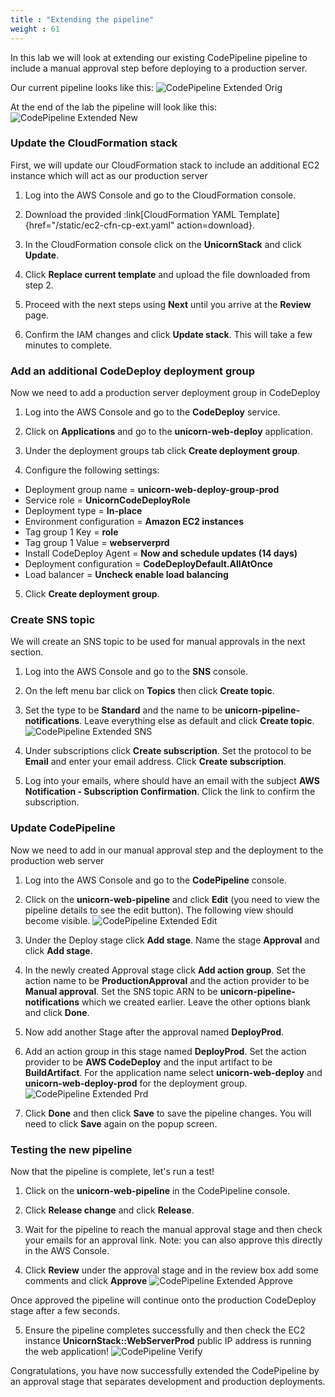 ```yaml
---
title : "Extending the pipeline"
weight : 61
---
```


In this lab we will look at extending our existing CodePipeline pipeline to include a manual approval step before deploying to a production server. 

Our current pipeline looks like this:
![CodePipeline Extended Orig](/static/extend-pipeline-original.png)

At the end of the lab the pipeline will look like this:
![CodePipeline Extended New](/static/extend-pipeline-new.png)

### Update the CloudFormation stack
First, we will update our CloudFormation stack to include an additional EC2 instance which will act as our production server

1. Log into the AWS Console and go to the CloudFormation console.

2. Download the provided :link[CloudFormation YAML Template]{href="/static/ec2-cfn-cp-ext.yaml" action=download}.

3. In the CloudFormation console click on the **UnicornStack** and click **Update**.

4. Click **Replace current template** and upload the file downloaded from step 2.

5. Proceed with the next steps using **Next** until you arrive at the **Review** page.

6. Confirm the IAM changes and click **Update stack**. This will take a few minutes to complete.

### Add an additional CodeDeploy deployment group
Now we need to add a production server deployment group in CodeDeploy

1. Log into the AWS Console and go to the **CodeDeploy** service.

2. Click on **Applications** and go to the **unicorn-web-deploy** application.

3. Under the deployment groups tab click **Create deployment group**.

4. Configure the following settings:
- Deployment group name = **unicorn-web-deploy-group-prod**
- Service role = **UnicornCodeDeployRole**
- Deployment type = **In-place**
- Environment configuration = **Amazon EC2 instances**
- Tag group 1 Key = **role**
- Tag group 1 Value = **webserverprd**
- Install CodeDeploy Agent = **Now and schedule updates (14 days)**
- Deployment configuration = **CodeDeployDefault.AllAtOnce**
- Load balancer = **Uncheck enable load balancing**

5. Click **Create deployment group**.

### Create SNS topic
We will create an SNS topic to be used for manual approvals in the next section.

1. Log into the AWS Console and go to the **SNS** console.

2. On the left menu bar click on **Topics** then click **Create topic**.

3. Set the type to be **Standard** and the name to be **unicorn-pipeline-notifications**. Leave everything else as default and click **Create topic**.
![CodePipeline Extended SNS](/static/extend-pipeline-sns.png)

4. Under subscriptions click **Create subscription**. Set the protocol to be **Email** and enter your email address. Click **Create subscription**.

5. Log into your emails, where should have an email with the subject **AWS Notification - Subscription Confirmation**. Click the link to confirm the subscription.



### Update CodePipeline
Now we need to add in our manual approval step and the deployment to the production web server

1. Log into the AWS Console and go to the **CodePipeline** console.

2. Click on the **unicorn-web-pipeline** and click **Edit** (you need to view the pipeline details to see the edit button). The following view should become visible.
![CodePipeline Extended Edit](/static/extend-pipeline-edit.png)

3. Under the Deploy stage click **Add stage**. Name the stage **Approval** and click **Add stage**.

4. In the newly created Approval stage click **Add action group**. Set the action name to be **ProductionApproval** and the action provider to be **Manual approval**. Set the SNS topic ARN to be **unicorn-pipeline-notifications** which we created earlier. Leave the other options blank and click **Done**.

5. Now add another Stage after the approval named **DeployProd**.

6. Add an action group in this stage named **DeployProd**. Set the action provider to be **AWS CodeDeploy** and the input artifact to be **BuildArtifact**. For the application name select **unicorn-web-deploy** and **unicorn-web-deploy-prod** for the deployment group.
![CodePipeline Extended Prd](/static/extend-pipeline-prddeploy.png)

7. Click **Done** and then click **Save** to save the pipeline changes. You will need to click **Save** again on the popup screen.

<!-- Below SNS notifications does not work with default EventEngine IAM role -->
<!-- ### Add pipeline notifications

1. In the CodePipeline console click on the **unicorn-web-pipeline** pipeline

2. Click on the **Notify** button and click **Create notification rule**

3. For the notification name enter **Pipeline Status** and select all the options under **Pipeline execution**
![CodePipeline Extended Notification](/static/extend-pipeline-notification.png)

4. Under targets select **SNS topic** and choose the SNS topic created earlier
::alert[You can also choose to send notifications to AWS ChatBot for example to send to a Slack channel]{header="AWS ChatBot"}

5. Click **Submit** to finish -->

### Testing the new pipeline
Now that the pipeline is complete, let's run a test!

1. Click on the **unicorn-web-pipeline** in the CodePipeline console.

2. Click **Release change** and click **Release**.

3. Wait for the pipeline to reach the manual approval stage and then check your emails for an approval link. Note: you can also approve this directly in the AWS Console.

4. Click **Review** under the approval stage and in the review box add some comments and click **Approve**
![CodePipeline Extended Approve](/static/extend-pipeline-approve.png)

Once approved the pipeline will continue onto the production CodeDeploy stage after a few seconds.

5. Ensure the pipeline completes successfully and then check the EC2 instance **UnicornStack::WebServerProd** public IP address is running the web application!
![CodePipeline Verify](/static/codepipeline-verify.png)


Congratulations, you have now successfully extended the CodePipeline by an approval stage that separates development and production deployments.